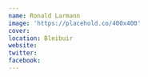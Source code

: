 ```yaml
---
name: Ronald Larmann
image: 'https://placehold.co/400x400'
cover:
location: Bleibuir
website: 
twitter: 
facebook: 
---
```


